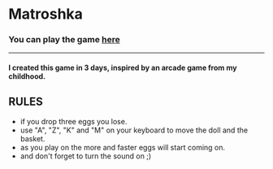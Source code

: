 # Matroshka
### You can play the game [here](https://ashotovich1990.github.io/matroshka/)
***

#### I created this game in 3 days, inspired by an arcade game from my childhood. 

## RULES
 * if you drop three eggs you lose.
 * use "A", "Z", "K" and "M" on your keyboard to move the doll and the basket. 
 * as you play on the more and faster eggs will start coming on. 
 * and don't forget to turn the sound on ;)
